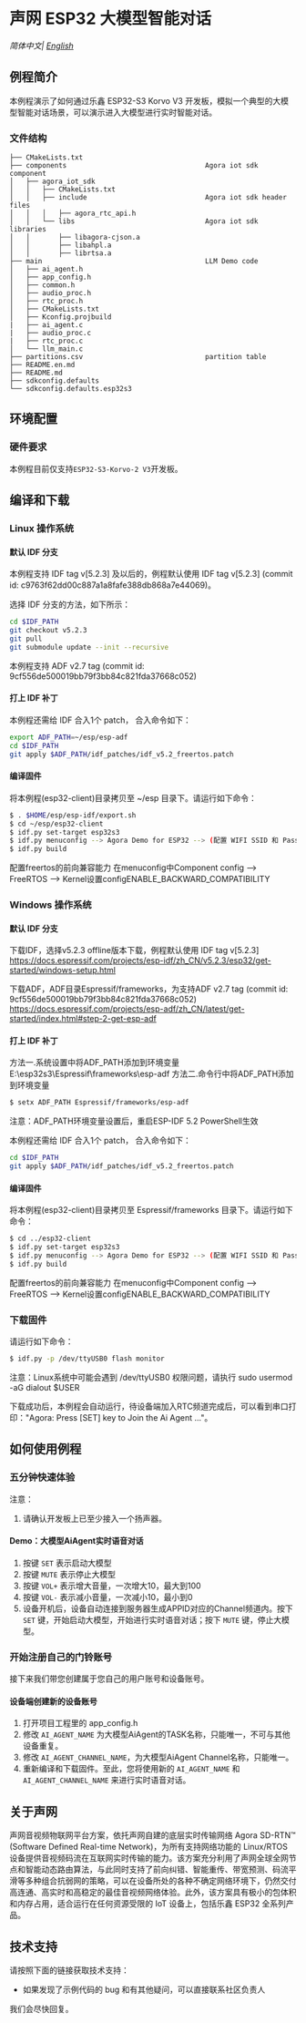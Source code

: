 # 声网 ESP32 大模型智能对话

*简体中文| [English](README.en.md)*

## 例程简介

本例程演示了如何通过乐鑫 ESP32-S3 Korvo V3 开发板，模拟一个典型的大模型智能对话场景，可以演示进入大模型进行实时智能对话。

### 文件结构
```
├── CMakeLists.txt
├── components                                  Agora iot sdk component
│   ├── agora_iot_sdk
│   │   ├── CMakeLists.txt
│   │   ├── include                             Agora iot sdk header files
│   │   │   ├── agora_rtc_api.h
│   │   └── libs                                Agora iot sdk libraries                      
│   │       ├── libagora-cjson.a
│   │       ├── libahpl.a
│   │       ├── librtsa.a
├── main                                        LLM Demo code
│   ├── ai_agent.h
│   ├── app_config.h
│   ├── common.h
│   ├── audio_proc.h
│   ├── rtc_proc.h
│   ├── CMakeLists.txt
│   ├── Kconfig.projbuild
|   ├── ai_agent.c
|   ├── audio_proc.c
|   ├── rtc_proc.c
│   └── llm_main.c
├── partitions.csv                              partition table
├── README.en.md
├── README.md
├── sdkconfig.defaults
└── sdkconfig.defaults.esp32s3
```

## 环境配置

### 硬件要求

本例程目前仅支持`ESP32-S3-Korvo-2 V3`开发板。

## 编译和下载

### Linux 操作系统

#### 默认 IDF 分支

本例程支持 IDF tag v[5.2.3] 及以后的，例程默认使用 IDF tag v[5.2.3] (commit id: c9763f62dd00c887a1a8fafe388db868a7e44069)。

选择 IDF 分支的方法，如下所示：
```bash
cd $IDF_PATH
git checkout v5.2.3
git pull
git submodule update --init --recursive
```

本例程支持 ADF v2.7 tag (commit id: 9cf556de500019bb79f3bb84c821fda37668c052)

#### 打上 IDF 补丁

本例程还需给 IDF 合入1个 patch， 合入命令如下：
```bash
export ADF_PATH=~/esp/esp-adf
cd $IDF_PATH
git apply $ADF_PATH/idf_patches/idf_v5.2_freertos.patch
```

#### 编译固件

将本例程(esp32-client)目录拷贝至 ~/esp 目录下。请运行如下命令：
```bash
$ . $HOME/esp/esp-idf/export.sh
$ cd ~/esp/esp32-client
$ idf.py set-target esp32s3
$ idf.py menuconfig	--> Agora Demo for ESP32 --> (配置 WIFI SSID 和 Password)
$ idf.py build
```
配置freertos的前向兼容能力
在menuconfig中Component config --> FreeRTOS --> Kernel设置configENABLE_BACKWARD_COMPATIBILITY

### Windows 操作系统

#### 默认 IDF 分支

下载IDF，选择v5.2.3 offline版本下载，例程默认使用 IDF tag v[5.2.3]
https://docs.espressif.com/projects/esp-idf/zh_CN/v5.2.3/esp32/get-started/windows-setup.html

下载ADF，ADF目录Espressif/frameworks，为支持ADF v2.7 tag (commit id: 9cf556de500019bb79f3bb84c821fda37668c052)
https://docs.espressif.com/projects/esp-adf/zh_CN/latest/get-started/index.html#step-2-get-esp-adf


#### 打上 IDF 补丁

方法一.系统设置中将ADF_PATH添加到环境变量
E:\esp32s3\Espressif\frameworks\esp-adf
方法二.命令行中将ADF_PATH添加到环境变量
```bash
$ setx ADF_PATH Espressif/frameworks/esp-adf
```

注意：ADF_PATH环境变量设置后，重启ESP-IDF 5.2 PowerShell生效

本例程还需给 IDF 合入1个 patch， 合入命令如下：
```bash
cd $IDF_PATH
git apply $ADF_PATH/idf_patches/idf_v5.2_freertos.patch
```

#### 编译固件

将本例程(esp32-client)目录拷贝至 Espressif/frameworks 目录下。请运行如下命令：
```bash
$ cd ../esp32-client
$ idf.py set-target esp32s3
$ idf.py menuconfig	--> Agora Demo for ESP32 --> (配置 WIFI SSID 和 Password)
$ idf.py build
```
配置freertos的前向兼容能力
在menuconfig中Component config --> FreeRTOS --> Kernel设置configENABLE_BACKWARD_COMPATIBILITY


### 下载固件

请运行如下命令：
```bash
$ idf.py -p /dev/ttyUSB0 flash monitor
```
注意：Linux系统中可能会遇到 /dev/ttyUSB0 权限问题，请执行 sudo usermod -aG dialout $USER

下载成功后，本例程会自动运行，待设备端加入RTC频道完成后，可以看到串口打印："Agora: Press [SET] key to Join the Ai Agent ..."。


## 如何使用例程

### 五分钟快速体验

注意：

1. 请确认开发板上已至少接入一个扬声器。

#### Demo：大模型AiAgent实时语音对话

1. 按键 `SET` 表示启动大模型
2. 按键 `MUTE` 表示停止大模型
3. 按键 `VOL+` 表示增大音量，一次增大10，最大到100
4. 按键 `VOL-` 表示减小音量，一次减小10，最小到0
5. 设备开机后，设备自动连接到服务器生成APPID对应的Channel频道内。按下 `SET` 键，开始启动大模型，开始进行实时语音对话；按下 `MUTE` 键，停止大模型。


### 开始注册自己的门铃账号

接下来我们带您创建属于您自己的用户账号和设备账号。


#### 设备端创建新的设备账号

1. 打开项目工程里的 app_config.h
2. 修改 `AI_AGENT_NAME` 为大模型AiAgent的TASK名称，只能唯一，不可与其他设备重复。
3. 修改 `AI_AGENT_CHANNEL_NAME`，为大模型AiAgent Channel名称，只能唯一。
4. 重新编译和下载固件。至此，您将使用新的 `AI_AGENT_NAME` 和 `AI_AGENT_CHANNEL_NAME` 来进行实时语音对话。


## 关于声网

声网音视频物联网平台方案，依托声网自建的底层实时传输网络 Agora SD-RTN™ (Software Defined Real-time Network)，为所有支持网络功能的 Linux/RTOS 设备提供音视频码流在互联网实时传输的能力。该方案充分利用了声网全球全网节点和智能动态路由算法，与此同时支持了前向纠错、智能重传、带宽预测、码流平滑等多种组合抗弱网的策略，可以在设备所处的各种不确定网络环境下，仍然交付高连通、高实时和高稳定的最佳音视频网络体验。此外，该方案具有极小的包体积和内存占用，适合运行在任何资源受限的 IoT 设备上，包括乐鑫 ESP32 全系列产品。

## 技术支持

请按照下面的链接获取技术支持：

- 如果发现了示例代码的 bug 和有其他疑问，可以直接联系社区负责人

我们会尽快回复。

